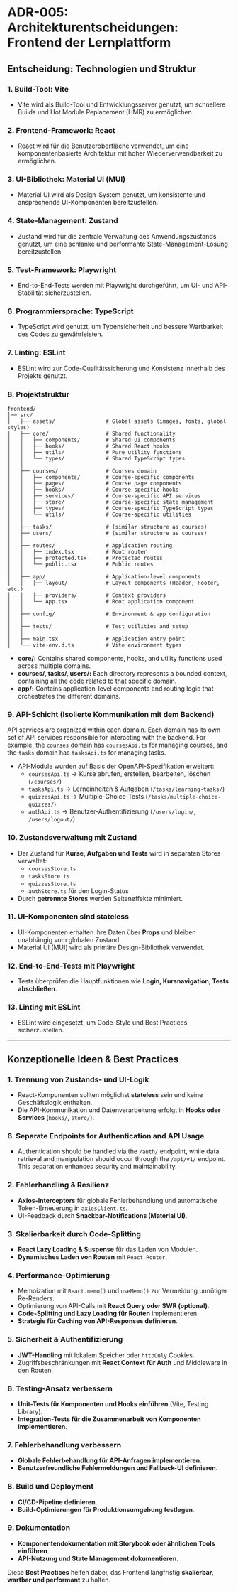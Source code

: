 # ADR-005: Architekturentscheidungen: Frontend der Lernplattform

## Entscheidung: Technologien und Struktur

### 1. **Build-Tool**: Vite

- Vite wird als Build-Tool und Entwicklungsserver genutzt, um schnellere Builds und Hot Module Replacement (HMR) zu ermöglichen.

### 2. **Frontend-Framework**: React

- React wird für die Benutzeroberfläche verwendet, um eine komponentenbasierte Architektur mit hoher Wiederverwendbarkeit zu ermöglichen.

### 3. **UI-Bibliothek**: Material UI (MUI)

- Material UI wird als Design-System genutzt, um konsistente und ansprechende UI-Komponenten bereitzustellen.

### 4. **State-Management**: Zustand

- Zustand wird für die zentrale Verwaltung des Anwendungszustands genutzt, um eine schlanke und performante State-Management-Lösung bereitzustellen.

### 5. **Test-Framework**: Playwright

- End-to-End-Tests werden mit Playwright durchgeführt, um UI- und API-Stabilität sicherzustellen.

### 6. **Programmiersprache**: TypeScript

- TypeScript wird genutzt, um Typensicherheit und bessere Wartbarkeit des Codes zu gewährleisten.

### 7. **Linting**: ESLint

- ESLint wird zur Code-Qualitätssicherung und Konsistenz innerhalb des Projekts genutzt.

### 8. **Projektstruktur**

```
frontend/
│── src/
│   ├── assets/                # Global assets (images, fonts, global styles)
│   ├── core/                  # Shared functionality
│   │   ├── components/        # Shared UI components
│   │   ├── hooks/             # Shared React hooks
│   │   ├── utils/             # Pure utility functions
│   │   └── types/             # Shared TypeScript types
│   │
│   ├── courses/               # Courses domain
│   │   ├── components/        # Course-specific components
│   │   ├── pages/             # Course page components
│   │   ├── hooks/             # Course-specific hooks
│   │   ├── services/          # Course-specific API services
│   │   ├── store/             # Course-specific state management
│   │   ├── types/             # Course-specific TypeScript types
│   │   └── utils/             # Course-specific utilities
│   │
│   ├── tasks/                 # (similar structure as courses)
│   ├── users/                 # (similar structure as courses)
│   │
│   ├── routes/                # Application routing
│   │   ├── index.tsx          # Root router
│   │   ├── protected.tsx      # Protected routes
│   │   └── public.tsx         # Public routes
│   │
│   ├── app/                   # Application-level components
│   │   ├── layout/            # Layout components (Header, Footer, etc.)
│   │   ├── providers/         # Context providers
│   │   └── App.tsx            # Root application component
│   │
│   ├── config/                # Environment & app configuration
│   │
│   ├── tests/                 # Test utilities and setup
│   │
│   ├── main.tsx               # Application entry point
│   └── vite-env.d.ts          # Vite environment types
```

- **core/:** Contains shared components, hooks, and utility functions used across multiple domains.
- **courses/, tasks/, users/:** Each directory represents a bounded context, containing all the code related to that specific domain.
- **app/:** Contains application-level components and routing logic that orchestrates the different domains.

### 9. **API-Schicht (Isolierte Kommunikation mit dem Backend)**

API services are organized within each domain. Each domain has its own set of API services responsible for interacting with the backend. For example, the `courses` domain has `coursesApi.ts` for managing courses, and the `tasks` domain has `tasksApi.ts` for managing tasks.

- API-Module wurden auf Basis der OpenAPI-Spezifikation erweitert:
  - `coursesApi.ts` → Kurse abrufen, erstellen, bearbeiten, löschen (`/courses/`)
  - `tasksApi.ts` → Lerneinheiten & Aufgaben (`/tasks/learning-tasks/`)
  - `quizzesApi.ts` → Multiple-Choice-Tests (`/tasks/multiple-choice-quizzes/`)
  - `authApi.ts` → Benutzer-Authentifizierung (`/users/login/`, `/users/logout/`)

### 10. **Zustandsverwaltung mit Zustand**

- Der Zustand für **Kurse, Aufgaben und Tests** wird in separaten Stores verwaltet:
  - `coursesStore.ts`
  - `tasksStore.ts`
  - `quizzesStore.ts`
  - `authStore.ts` für den Login-Status
- Durch **getrennte Stores** werden Seiteneffekte minimiert.

### 11. **UI-Komponenten sind stateless**

- UI-Komponenten erhalten ihre Daten über **Props** und bleiben unabhängig vom globalen Zustand.
- Material UI (MUI) wird als primäre Design-Bibliothek verwendet.

### 12. **End-to-End-Tests mit Playwright**

- Tests überprüfen die Hauptfunktionen wie **Login, Kursnavigation, Tests abschließen**.

### 13. **Linting mit ESLint**

- ESLint wird eingesetzt, um Code-Style und Best Practices sicherzustellen.

---

## **Konzeptionelle Ideen & Best Practices**

### **1. Trennung von Zustands- und UI-Logik**

- React-Komponenten sollten möglichst **stateless** sein und keine Geschäftslogik enthalten.
- Die API-Kommunikation und Datenverarbeitung erfolgt in **Hooks oder Services** (`hooks/`, `store/`).

### **6. Separate Endpoints for Authentication and API Usage**

- Authentication should be handled via the `/auth/` endpoint, while data retrieval and manipulation should occur through the `/api/v1/` endpoint. This separation enhances security and maintainability.

### **2. Fehlerhandling & Resilienz**

- **Axios-Interceptors** für globale Fehlerbehandlung und automatische Token-Erneuerung in `axiosClient.ts`.
- UI-Feedback durch **Snackbar-Notifications (Material UI)**.

### **3. Skalierbarkeit durch Code-Splitting**

- **React Lazy Loading & Suspense** für das Laden von Modulen.
- **Dynamisches Laden von Routen** mit `React Router`.

### **4. Performance-Optimierung**

- Memoization mit `React.memo()` und `useMemo()` zur Vermeidung unnötiger Re-Renders.
- Optimierung von API-Calls mit **React Query oder SWR (optional)**.
- **Code-Splitting und Lazy Loading für Routen** implementieren.
- **Strategie für Caching von API-Responses definieren**.

### **5. Sicherheit & Authentifizierung**

- **JWT-Handling** mit lokalem Speicher oder `httpOnly` Cookies.
- Zugriffsbeschränkungen mit **React Context für Auth** und Middleware in den Routen.

### **6. Testing-Ansatz verbessern**

- **Unit-Tests für Komponenten und Hooks einführen** (Vite, Testing Library).
- **Integration-Tests für die Zusammenarbeit von Komponenten implementieren**.

### **7. Fehlerbehandlung verbessern**

- **Globale Fehlerbehandlung für API-Anfragen implementieren**.
- **Benutzerfreundliche Fehlermeldungen und Fallback-UI definieren**.

### **8. Build und Deployment**

- **CI/CD-Pipeline definieren**.
- **Build-Optimierungen für Produktionsumgebung festlegen**.

### **9. Dokumentation**

- **Komponentendokumentation mit Storybook oder ähnlichen Tools einführen**.
- **API-Nutzung und State Management dokumentieren**.

Diese **Best Practices** helfen dabei, das Frontend langfristig **skalierbar, wartbar und performant** zu halten.
